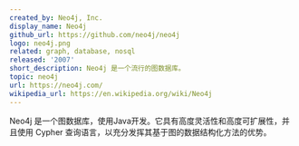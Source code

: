 ```yaml
---
created_by: Neo4j, Inc.
display_name: Neo4j
github_url: https://github.com/neo4j/neo4j
logo: neo4j.png
related: graph, database, nosql
released: '2007'
short_description: Neo4j 是一个流行的图数据库。
topic: neo4j
url: https://neo4j.com/
wikipedia_url: https://en.wikipedia.org/wiki/Neo4j
---
```

Neo4j 是一个图数据库，使用Java开发。它具有高度灵活性和高度可扩展性，并且使用 Cypher 查询语言，以充分发挥其基于图的数据结构化方法的优势。